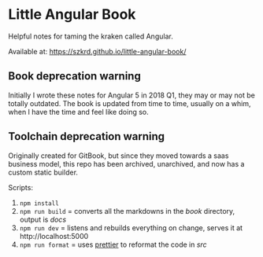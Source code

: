 # Little Angular Book

Helpful notes for taming the kraken called Angular.

Available at: https://szkrd.github.io/little-angular-book/

## Book deprecation warning

Initially I wrote these notes for Angular 5 in 2018 Q1, they may or may not be totally
outdated. The book is updated from time to time, usually on a whim, when I have the
time and feel like doing so.

## Toolchain deprecation warning

Originally created for GitBook, but since they moved towards a saas business model,
this repo has been archived, unarchived, and now has a custom static builder.

Scripts:

1. `npm install`
2. `npm run build` = converts all the markdowns in the _book_ directory, output is _docs_
3. `npm run dev` = listens and rebuilds everything on change, serves it at http://localhost:5000
4. `npm run format` = uses [prettier](https://prettier.io/) to reformat the code in _src_
